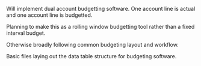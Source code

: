 Will implement dual account budgetting software. One account line is actual and one account line is budgetted.

Planning to make this as a rolling window budgetting tool rather than a fixed interval budget.

Otherwise broadly following common budgeting layout and workflow.

Basic files laying out the data table structure for budgeting software.

